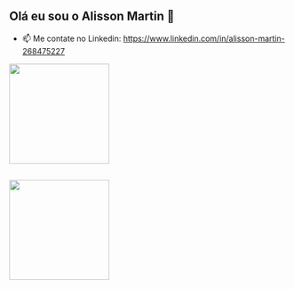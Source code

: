 ## Olá eu sou o Alisson Martin 👋

- 📫 Me contate no Linkedin: https://www.linkedin.com/in/alisson-martin-268475227

<div>
  <img height="180em" src="https://github-readme-stats.vercel.app/api?username=AlissonMartin&show_icons=true&theme=dark">
</div>

##

<div>
  <img height= "180em" src="https://github-readme-stats.vercel.app/api/top-langs/?username=AlissonMartin&layout=compact"
</div>
